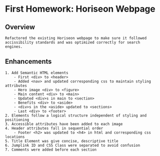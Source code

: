 # First Homework: Horiseon Webpage

## Overview
    Refactored the existing Horiseon webpage to make sure it followed accissibility standards and was optimized correctly for search engines. 

## Enhancements 
    1. Add Semantic HTML elements 
        - First <div> to <header>
        - Added <nav> and updated corresponding css to maintain styling attributes
        - Hero image <div> to <figure>
        - Main content <div> to <main>
        - Updated <div>s in main to <section>
        - Benefits <div> to <aside>
        - <div>s in the <aside> updated to <sections>
        - Last <div> to <footer>
    2. Elements follow a logical structure independent of styling and positioning
    3. Accessible attributes have been added to each image
    4. Header attributes fall in sequential order 
        - Footer <h2> was updated to <h4> in html and corresponding css locations
    5. Title Element was give concise, descriptive title 
    6. Jumplink ID and CSS Class were separated to avoid confusion
    7. Comments were added before each section